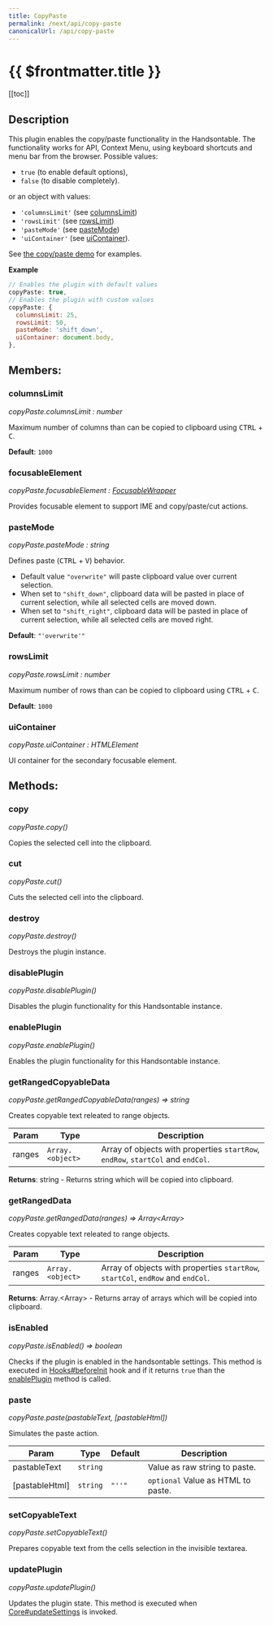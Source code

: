```yaml
---
title: CopyPaste
permalink: /next/api/copy-paste
canonicalUrl: /api/copy-paste
---
```


# {{ $frontmatter.title }}

[[toc]]

## Description


This plugin enables the copy/paste functionality in the Handsontable. The functionality works for API, Context Menu,
using keyboard shortcuts and menu bar from the browser.
Possible values:
* `true` (to enable default options),
* `false` (to disable completely).

or an object with values:
* `'columnsLimit'` (see [columnsLimit](#CopyPaste+columnsLimit))
* `'rowsLimit'` (see [rowsLimit](#CopyPaste+rowsLimit))
* `'pasteMode'` (see [pasteMode](#CopyPaste+pasteMode))
* `'uiContainer'` (see [uiContainer](#CopyPaste+uiContainer)).

See [the copy/paste demo](https://handsontable.com/docs/demo-copy-paste.html) for examples.

**Example**  
```js
// Enables the plugin with default values
copyPaste: true,
// Enables the plugin with custom values
copyPaste: {
  columnsLimit: 25,
  rowsLimit: 50,
  pasteMode: 'shift_down',
  uiContainer: document.body,
},
```

## Members:

### columnsLimit

_copyPaste.columnsLimit : number_

Maximum number of columns than can be copied to clipboard using <kbd>CTRL</kbd> + <kbd>C</kbd>.

**Default**: <code>1000</code>  


### focusableElement

_copyPaste.focusableElement : [FocusableWrapper](./focusable-element/#3)_

Provides focusable element to support IME and copy/paste/cut actions.



### pasteMode

_copyPaste.pasteMode : string_

Defines paste (<kbd>CTRL</kbd> + <kbd>V</kbd>) behavior.
* Default value `"overwrite"` will paste clipboard value over current selection.
* When set to `"shift_down"`, clipboard data will be pasted in place of current selection, while all selected cells are moved down.
* When set to `"shift_right"`, clipboard data will be pasted in place of current selection, while all selected cells are moved right.

**Default**: <code>&quot;&#x27;overwrite&#x27;&quot;</code>  


### rowsLimit

_copyPaste.rowsLimit : number_

Maximum number of rows than can be copied to clipboard using <kbd>CTRL</kbd> + <kbd>C</kbd>.

**Default**: <code>1000</code>  


### uiContainer

_copyPaste.uiContainer : HTMLElement_

UI container for the secondary focusable element.


## Methods:

### copy

_copyPaste.copy()_

Copies the selected cell into the clipboard.



### cut

_copyPaste.cut()_

Cuts the selected cell into the clipboard.



### destroy

_copyPaste.destroy()_

Destroys the plugin instance.



### disablePlugin

_copyPaste.disablePlugin()_

Disables the plugin functionality for this Handsontable instance.



### enablePlugin

_copyPaste.enablePlugin()_

Enables the plugin functionality for this Handsontable instance.



### getRangedCopyableData

_copyPaste.getRangedCopyableData(ranges) ⇒ string_

Creates copyable text releated to range objects.


| Param | Type | Description |
| --- | --- | --- |
| ranges | <code>Array.&lt;object&gt;</code> | Array of objects with properties `startRow`, `endRow`, `startCol` and `endCol`. |


**Returns**: string - Returns string which will be copied into clipboard.  

### getRangedData

_copyPaste.getRangedData(ranges) ⇒ Array&lt;Array&gt;_

Creates copyable text releated to range objects.


| Param | Type | Description |
| --- | --- | --- |
| ranges | <code>Array.&lt;object&gt;</code> | Array of objects with properties `startRow`, `startCol`, `endRow` and `endCol`. |


**Returns**: Array.&lt;Array&gt; - Returns array of arrays which will be copied into clipboard.  

### isEnabled

_copyPaste.isEnabled() ⇒ boolean_

Checks if the plugin is enabled in the handsontable settings. This method is executed in [Hooks#beforeInit](./Hooks/#beforeInit)
hook and if it returns `true` than the [enablePlugin](#CopyPaste+enablePlugin) method is called.



### paste

_copyPaste.paste(pastableText, [pastableHtml])_

Simulates the paste action.


| Param | Type | Default | Description |
| --- | --- | --- | --- |
| pastableText | <code>string</code> |  | Value as raw string to paste. |
| [pastableHtml] | <code>string</code> | <code>&quot;&#x27;&#x27;&quot;</code> | `optional` Value as HTML to paste. |



### setCopyableText

_copyPaste.setCopyableText()_

Prepares copyable text from the cells selection in the invisible textarea.



### updatePlugin

_copyPaste.updatePlugin()_

Updates the plugin state. This method is executed when [Core#updateSettings](./Core/#updateSettings) is invoked.


